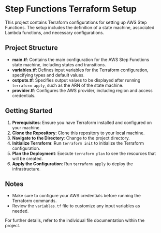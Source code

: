 # Step Functions Terraform Setup

This project contains Terraform configurations for setting up AWS Step Functions. The setup includes the definition of a state machine, associated Lambda functions, and necessary configurations.

## Project Structure

- **main.tf**: Contains the main configuration for the AWS Step Functions state machine, including states and transitions.
- **variables.tf**: Defines input variables for the Terraform configuration, specifying types and default values.
- **outputs.tf**: Specifies output values to be displayed after running `terraform apply`, such as the ARN of the state machine.
- **provider.tf**: Configures the AWS provider, including region and access credentials.

## Getting Started

1. **Prerequisites**: Ensure you have Terraform installed and configured on your machine.
2. **Clone the Repository**: Clone this repository to your local machine.
3. **Navigate to the Directory**: Change to the project directory.
4. **Initialize Terraform**: Run `terraform init` to initialize the Terraform configuration.
5. **Plan the Deployment**: Execute `terraform plan` to see the resources that will be created.
6. **Apply the Configuration**: Run `terraform apply` to deploy the infrastructure.

## Notes

- Make sure to configure your AWS credentials before running the Terraform commands.
- Review the `variables.tf` file to customize any input variables as needed.

For further details, refer to the individual file documentation within the project.